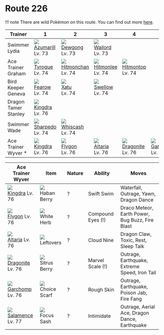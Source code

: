 # Route 226

!!! note
    There are wild Pokémon on this route. You can find out more [here](/wild_pokemon/route_226/).


Trainer              | 1                                    | 2                                    | 3                                    | 4                                    | 5                                    | 6                                    
---                  | ---                                  | ---                                  | ---                                  | ---                                  | ---                                  | ---                                  
Swimmer Lydia        | ![][184]<br> [Azumarill]<br> Lv. 73  | ![][087]<br> [Dewgong]<br> Lv. 73    | ![][321]<br> [Wailord]<br> Lv. 73    
Ace Trainer Graham   | ![][236]<br> [Tyrogue]<br> Lv. 74    | ![][107]<br> [Hitmonchan]<br> Lv. 74 | ![][106]<br> [Hitmonlee]<br> Lv. 74  | ![][237]<br> [Hitmontop]<br> Lv. 74  
Bird Keeper Geneva   | ![][022]<br> [Fearow]<br> Lv. 74     | ![][178]<br> [Xatu]<br> Lv. 74       | ![][277]<br> [Swellow]<br> Lv. 74    
Dragon Tamer Stanley | ![][230]<br> [Kingdra]<br> Lv. 76    
Swimmer Wade         | ![][319]<br> [Sharpedo]<br> Lv. 74   | ![][340]<br> [Whiscash]<br> Lv. 74   
Ace Trainer Wyver *  | ![][230]<br> [Kingdra]<br> Lv. 76    | ![][330]<br> [Flygon]<br> Lv. 76     | ![][334]<br> [Altaria]<br> Lv. 76    | ![][149]<br> [Dragonite]<br> Lv. 76  | ![][445]<br> [Garchomp]<br> Lv. 76   | ![][373]<br> [Salamence]<br> Lv. 77  

Ace Trainer Wyver  | Item         | Nature | Ability           | Moves
---                | ---          | ---    | ---               | ---
![][230]<br> [Kingdra] Lv. 76         | ![][haban-berry]<br> Haban Berry        | ?        | Swift Swim          | Waterfall, Outrage, Yawn, Dragon Dance
![][330]<br> [Flygon] Lv. 76          | ![][white-herb]<br> White Herb          | ?        | Compound Eyes (!)   | Draco Meteor, Earth Power, Bug Buzz, Fire Blast
![][334]<br> [Altaria] Lv. 76         | ![][leftovers]<br> Leftovers            | ?        | Cloud Nine          | Dragon Claw, Toxic, Rest, Sleep Talk
![][149]<br> [Dragonite] Lv. 76       | ![][sitrus-berry]<br> Sitrus Berry      | ?        | Marvel Scale (!)    | Outrage, Earthquake, Extreme Speed, Iron Tail
![][445]<br> [Garchomp] Lv. 76        | ![][choice-scarf]<br> Choice Scarf      | ?        | Rough Skin          | Outrage, Earthquake, Poison Jab, Fire Fang
![][373]<br> [Salamence] Lv. 77       | ![][focus-sash]<br> Focus Sash          | ?        | Intimidate          | Outrage, Aerial Ace, Dragon Dance, Earthquake


[Fearow]: /pokemon_changes/022/
[Dewgong]: /pokemon_changes/087/
[Hitmonlee]: /pokemon_changes/106/
[Hitmonchan]: /pokemon_changes/107/
[Dragonite]: /pokemon_changes/149/
[Xatu]: /pokemon_changes/178/
[Azumarill]: /pokemon_changes/184/
[Kingdra]: /pokemon_changes/230/
[Tyrogue]: /pokemon_changes/236/
[Hitmontop]: /pokemon_changes/237/
[Swellow]: /pokemon_changes/277/
[Sharpedo]: /pokemon_changes/319/
[Wailord]: /pokemon_changes/321/
[Flygon]: /pokemon_changes/330/
[Altaria]: /pokemon_changes/334/
[Whiscash]: /pokemon_changes/340/
[Salamence]: /pokemon_changes/373/
[Garchomp]: /pokemon_changes/445/
[choice-scarf]: /img/items/choice-scarf.png
[focus-sash]: /img/items/focus-sash.png
[haban-berry]: /img/items/haban-berry.png
[leftovers]: /img/items/leftovers.png
[sitrus-berry]: /img/items/sitrus-berry.png
[white-herb]: /img/items/white-herb.png
[022]: /img/pokemon/022.png
[087]: /img/pokemon/087.png
[106]: /img/pokemon/106.png
[107]: /img/pokemon/107.png
[149]: /img/pokemon/149.png
[178]: /img/pokemon/178.png
[184]: /img/pokemon/184.png
[230]: /img/pokemon/230.png
[236]: /img/pokemon/236.png
[237]: /img/pokemon/237.png
[277]: /img/pokemon/277.png
[319]: /img/pokemon/319.png
[321]: /img/pokemon/321.png
[330]: /img/pokemon/330.png
[334]: /img/pokemon/334.png
[340]: /img/pokemon/340.png
[373]: /img/pokemon/373.png
[445]: /img/pokemon/445.png
